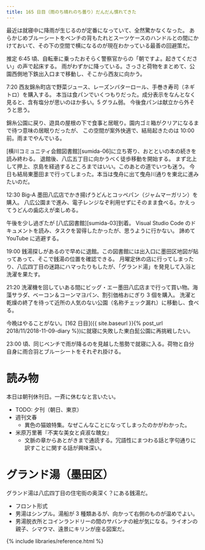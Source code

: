 ```yaml
---
title: 165 日目（雨のち晴れのち曇り）だんだん慣れてきた
---
```


最近は就寝中に降雨が生じるのが定番になっていて、全然驚かなくなった。
あらかじめブルーシートをベンチの背もたれとスーツケースのハンドルとの間にかけておいて、その下の空間で横になるのが現在わかっている最善の回避策だ。

推定 6:45 頃、自転車に乗ったおそらく警察官からの「朝ですよ。起きてください」の声で起床する。
雨がわずかに降っている。さっさと荷物をまとめて、公園西側地下鉄出入口まで移動し、そこから西友に向かう。

7:20 西友錦糸町店で野菜ジュース、レーズンバターロール、手巻き寿司（ネギトロ）を購入する。
本当は食パンでいくつもりだった。成分表示をなんとなく見ると、含有塩分が思いのほか多い。5 グラム弱。
今後食パンは献立から外そうと思う。

錦糸公園に戻り、遊具の屋根の下で食事と居眠り。園内ゴミ箱がクリアになるまで待つ意味の居眠りだったが、
この空間が案外快適で、結局起きたのは 10:00 前。雨までやんでいる。

[横川コミュニティ会館図書館][sumida-06]に立ち寄り、おとといの本の続きを読み終わる。
退館後、八広五丁目に向かうべく徒歩移動を開始する。
まず北上して押上、京島を経過するところまではいい。このあとの道でいつも迷う。
今日も結局東墨田まで行ってしまった。本当は曳舟に出て曳舟川通りを東北に進みたいのだ。

12:30 Big-A 墨田八広店でかき揚げうどんとコッペパン（ジャムマーガリン）を購入。
八広公園まで進み、電子レンジなぞ利用せずにそのまま食べる。かえってうどんの歯応えが楽しめる。

午後を少し過ぎたが [八広図書館][sumida-03]到着。
Visual Studio Code のドキュメントを読み、タスクを習得したかったが、思うように行かない。
諦めて YouTube に逃避する。

19:00 銭湯探しがあるので早めに退館。この図書館には出入口に墨田区地図が貼ってあって、そこで銭湯の位置を確認できる。
月曜定休の店に行ってしまったり、八広四丁目の迷路にハマったりもしたが、「グランド湯」を発見して入浴と洗濯を果たす。

21:20 洗濯機を回していある間にビッグ・エー墨田八広店まで行って買い物。海藻サラダ、ベーコン＆コーンマヨパン、割引価格おにぎり 3 個を購入。
洗濯と乾燥の終了を待って近所の人気のない公園（名称チェック漏れ）に移動し、食べる。

今晩はやることがない。[162 日目]({{ site.baseurl }}{% post_url 2018/11/2018-11-09-diary %})に就寝に失敗した東白髭公園に再挑戦したい。

23:00 頃、同じベンチで雨が降るのを見越した態勢で就寝に入る。荷物と自分自身に雨合羽とブルーシートをそれぞれ掛ける。

# 読み物

本日は朝刊休刊日。一斉に休むなと言いたい。

* TODO: 夕刊（朝日、東京）
* 週刊文春
  * 異色の猫娘特集。なぜこんなことになってしまったのかがわかった。
* 米原万里著『不実な美女と貞淑な醜女』
  * 文脈の章からあとがきまで通読する。冗語性にまつわる話と字句通りに訳すことに関する話が興味深い。

# グランド湯（墨田区）

グランド湯は八広四丁目の住宅街の奥深く？にある銭湯だ。

* フロント形式
* 男湯はシンプル。湯船が 3 種類あるが、向かって右側のものが温めでよい。
* 男湯脱衣所とコインランドリーの間のサバンナの絵が気になる。ライオンの親子、シマウマ、遠景にキリンが座る図案だ。

{% include libraries/reference.html %}

